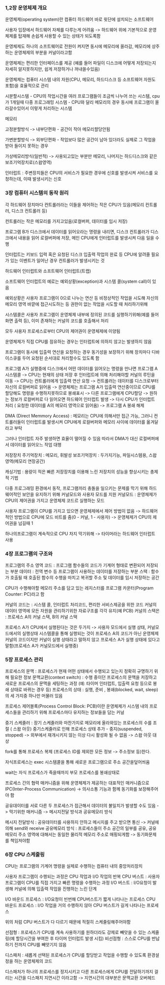 ### 1,2장 운영체제 개요

운영체제(operating system)란 컴퓨터 하드웨어 바로 윗단에 설치되는 소프트웨어

사용자 입장에서 하드웨어 자체를 다루는게 어려움 -> 하드웨어 위에 기본적으로 운영체제를 탑재해 손쉽게 사용할 수 있는 상태가 되도록함

운영체제도 하나의 소프트웨어로 전원이 켜지면 동시에 메모리에 올라감, 메모리에 상주하는 운영체제의 부분을 커널이라고함

운영체제는 편리한 인터페이스를 제공 (예를 들어 파일이 디스크에 어떻게 저장되는지 자세히 알지못하지만, 쉽게 저장하거나 꺼내쓸수있음)

운영체제는 컴퓨터 시스템 내의 자원(CPU, 메모리, 하드디스크 등 소프트웨어 자원도 포함)을 효율적으로 관리

시분할시스템 - CPU의 작업시간을 여러 프로그램들이 조금씩 나누어 쓰는 시스템, cpu가 1개일때
다중 프로그래밍 시스템 - CPU와 달리 메모리의 경우 동시에 프로그램이 올라갈수있어서 이렇게 처리하는 시스템


메모리


고정분할방식 -> 내부단편화 - 공간이 작아 메모리할당안됨


가변분할방식 -> 외부단편화 - 작업보다 많은 공간이 남아 있더라도 실제로 그 작업을 받아 들이지 못하는 경우

가상메모리방식(일반적) -> 사용되고있는 부분만 메모리, 나머지는 하드디스크와 같은 보조기억장치로(스왑영역)


인터럽트 : 주변장치들은 CPU의 서비스가 필요한 경우에 신호를 발생시켜 서비스를 요청하는데, 이때 발생시키는 신호

### 3장 컴퓨터 시스템의 동작 원리

각 하드웨어 장치마다 컨트롤러라는 이들을 제어하는 작은 CPU가 있음(메모리 컨트롤러, 디스크 컨트롤러 등)

컨트롤러는 작은 메모리를 가지고있음(로컬버퍼, 데이터를 임시 저장)

프로그램 B가 디스크에서 데이터를 읽어오라는 명령을 내리면, 디스크 컨트롤러가 디스크에서 내용을 읽어 로컬버퍼에 저장, 메인 CPU에게 인터럽트를 발생시켜 다음 일을 수행

인터럽트는 키보드 입력 혹은 요청된 디스크 입출력 작업의 완료 등 CPU에 알려줄 필요가 있는 이벤트가 일어난 경우 컨트롤러가 발생시키는 것

하드웨어 인터럽트와 소프트웨어 인터럽트(트랩)

소프트웨어 인터럽트의 예로는 예외상황(exception)과 시스템 콜(system call)이 있음


예외상황은 사용자 프로그램이 0으로 나누는 연산 등 비정상적인 작업을 시도해 자신의 메모리 영역 바깥에 접근시도하는 등 권한이 없는 작업을 시도할 때 처리하기위해

시스템콜은 사용자 프로그램이 운영체제 내부에 정의된 코드를 실행하기위해(예를 들어 화면 출력 등), 이미 존재하는 커널의 코드를 호출해서 처리

모두 사용자 프로세스로부터 CPU의 제어권이 운영체제에 이양됨

운영체제가 직접 CPU를 점유하는 경우는 인터럽트에 의하지 않고는 발생하지 않음

프로그램이 동시에 입출력 연산을 요청하는 경우 동기성을 보장하기 위해 장치마다 디바이스큐를 두어 요청된 순서대로 처리할수도 있도록 함

프로그램 A가 실행중에 디스크에서 어떤 데이터를 읽어오는 명령을 만나면
프로그램 A 시스템콜 -> CPU는 현재의 상태 저장 후 인터럽트에 의해 처리해야할 커널의 루틴을 이동 -> CPU는 컨트롤러에게 입출력 연산 요청 -> 컨트롤러는 데이터를 디스크로부터 자신의 로컬버퍼로 읽어옴 -> 운영체제는 프로그램 A가 입출력 연산중이므로 CPU를 할당해도 명령을 수행하지못하므로 봉쇄표시 -> 다른 프로그램에게 CPU할당 -> 원하는 정보가 로컬버퍼로 다 읽어오면 하드웨어 인터럽트 발생 -> 다시 CPU가 인터럽트 처리 ( 요청한 데이터를 A의 메모리 영역으로 읽어옴) -> 프로그램 A 봉쇄 해제

DMA (Direct Memmory Access) : 메모리는 CPU에 의해서만 접근 가능, 그러니 컨트롤러들이 인터럽트를 발생시켜 CPU에게 로컬버퍼와 메모리 사이에 데이터를 옮겨달라고 부탁

그러나 인터럽트 자주 발생하면 효율이 떨어질 수 있음 따라서 DMA가 대신 로컬버퍼에서 데이터를 읽어오느 작업 대행

저장장치
주기억장치 : 메모리, 휘발성
보조기억장치 : 두가지기능, 파일시스템용, 스왑영역(메모리 연장공간)

캐싱기법 : 용량이 적은 빠른 저장장치를 이용해 느린 저장치의 성능을 향상시키는 총제적 기법

다중 프로그래밍 환경에서 동작, 프로그램끼리 충돌을 일으키는 문제를 막기 위해 하드웨어적인 보안을 유지하기 위해 커널모드와 사용자 모드를 지원
커널모드 : 운영체제가 CPU의 제어권을 가지고 운영체제 코드르 실행하는 모드

사용자 프로그램이 CPU를 가지고 있으면 운영체제에서 제어 방법이 없음 -> 하드웨어적인 방법으로 CPU에 모드 비트를 줌(0 - 커널, 1 - 사용자) -> 운영체제가 CPU의 제어권을 넘길때 1

하나의프로그램이 계속적으로 CPU 차지 막기위해 -> 타이머라는 하드웨어 인터럽트 사용

### 4장 프로그램의 구조와 

프로그램의 주소 영역
코드 : 프로그램 함수들의 코드가 기계어 형태로 변환되어 저장되는 부분
데이터 : 전역 변수 등 프로그램이 사용하는 데이터를 저장하는 부분
스택 : 함수가 호출될 때 호출된 함수의 수행을 마치고 복귀할 주소 및 데이터를 임시 저장하는 공간

CPU가 수행해야할 메모리 주소를 담고 있는 레지스터를 프로그램 카운터(Program Counter: PC)라고 함

커널의 코드는 : 시스템 콜, 인터럽트 처리코드, 편리한 서비스제공을 위한 코드
커널의 데이터 영역에 모든 자원을 관리하기위한 자료구조를 각각 유지(예 PCB)
커널의 스택은 : 프로세스 A의 커널 스택, B의 커널 스택

프로세스 A가 CPU에서 실행된다는 것은 두가지 -> 사용자 모드에서 실행 상태, 커널모드에서의 실행상태
시스템콜을 통해 실행되는 것이 프로세스 A의 코드가 아닌 운영체제 커널의 코드이지만 커널이 실행 상태라고 말하지 않고 프로세스 A가 실행 상태에 있다고 말함(프로세스 A가 커널모드에서 실행중)

### 5장 프로세스 관리
프로세스의 문맥 : 프로세스가 현재 어떤 상태에서 수행되고 있는지 정확히 규명하기 위해 필요한 정보
문맥교환(context switch) : 수행 중이던 프로세스의 문맥을 저장하고 새로운 프로세스의 문맥을 세팅하는 과정 (예: 타이머 인터럽트, 입출력 요청 등으로 봉쇄 상태로 바뀌는 경우 등)
프로세스의 상태 : 실행, 준비 , 봉쇄(blocked, wait, sleep)의 세 가지중 하나만 머물러 있음

프로세스 제어블록(Process Control Block: PCB)이란 운영체제가 시스템 내의 프로세스들을 관리하기 위해 프로세스마다 유지하는 정보들을 담는 커널 

중기 스케줄러 : 장기 스케줄러와 마찬가지로 메모리에 올라와있는 프로세스의 수를 조절 ( 스왑 아웃)
중기스케줄러로 인해 프로세스 상태 추가 - 중지(suspended, stopped) -> 외부에서 재개시키지 않는 이상 다시 활성화 될 수 없음 -> 스왑 아웃 대상

fork를 통해 프로세스 복제 (프로세스 ID를 제외한 모든 정보 -> 주소정보 등)한다.

자식프로세스는 exec 시스템콜을 통해 새로운 프로그램으로 주소 공간을덮어씌움

wait는 자식 프로세스가 죽을때까지 부모 프로세스를 봉쇄상태로

프로세스 간의 협력 매커니즘을 위해 운영체제가 제공하는 대표적인 매커니즘으로 IPC(Inter-Process Communication) -> 의사소통 기능과 함께 동기화를 보장해주어야 함

공유데이터를 서로 다른 두 프로세스가 접근해서 데이터의 불일치가 발생할 수도 있음 -> 막기위한 매커니즘 -> 메시지전달 방식과 공유메모리 방식

메시지 전달방식 : 공유데이터를 사용하지 안하고 메시지를 주고 받으면 통신 -> 커널에 의해 send와 receive
공유메모리 방식 : 프로세스들이 주소 공간의 일부를 공유, 공유메모리 주소 영역에 대해서는 동일한 물리적 메모리 주소로 매핑되게함 -> 동기화문제를 책임져야함

### 6장 CPU 스케줄링

CPU는 프로그램의 기계어 명령을 실제로 수행하는 컴퓨터 내의 중앙처리장치

사용자 프로그램이 수행되는 과정은 CPU 작업과 I/O 작업의 반복
CPU 버스트 : 사용자 프로그램이 CPU를 직접 가지고 빠른 명령을 수행하는 과정
I/O 버스트 : I/O요청이 발생해 커널에 의해 입출력 작업을 진행하는 느린 단계

I/O 바운드 프로세스 : I/O요청이 빈번해 CPU버스트가 짧게 나타나는 프로세스
CPU 바운드 프로세스 : I/O 작업을 거의 수행하지 않아 CPU 버스트가 길게 나타나는 프로세스

위의 처럼 CPU 버스트가 다 다르기 때문에 적절히 스케줄링해주어야함

선점형 : 프로세스가 CPU를 계속 사용하기를 원하더라도 강제로 빼앗을 수 있는 스케줄링(예 할당시간을 부여한 후 타이머 인터럽트 발생 시킴)
비선점형 : 스스로 CPU를 반납하기 전까지 CPU를 빼앗기지 않음

디스패처 : 새롭게 선택된 프로세스가 CPU를 할당받고 작업을 수행할 수 있도록 환경설정을 하는 운영체제의 코드 

디스패처가 하나의 프로세스를 정지시키고 다른 프로세스에게 CPU를 전달하기까지 걸리는 시간을 디스패치 지연시간 이라고함 -> 지연시간의 대부분은 문맥교환 오버헤드



